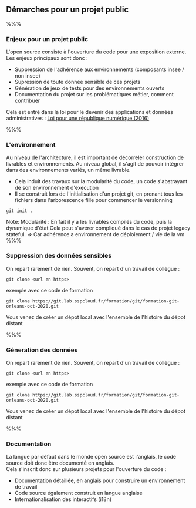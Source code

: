 <!-- .slide: data-background-image="images/submarine.svg" data-background-size="600px" class="chapter" -->

## Démarches pour un projet public

%%%

<!-- .slide: data-background-image="images/submarine.svg" data-background-size="600px" class="slide" -->
### Enjeux pour un projet public
L'open source consiste à l'ouverture du code pour une exposition externe. Les enjeux principaux sont donc : 
- Suppression de l'adhérence aux environnements (composants insee / non insee)
- Supression de toute donnée sensible de ces projets
- Génération de jeux de tests pour des environnements ouverts
- Documentation du projet sur les problématiques métier, comment contribuer

Cela est entré dans la loi pour le devenir des applications et données administratives : <a href="https://www.legifrance.gouv.fr/jorf/id/JORFTEXT000033202746/">Loi pour une république numérique (2016)</a>

%%%

<!-- .slide: data-background-image="images/submarine.svg" data-background-size="600px" class="slide" -->
### L'environnement
Au niveau de l'architecture, il est important de décorreler construction de livrables et environnements. Au niveau global, il s'agit de pouvoir intégrer dans des environnements variés, un même livrable.
- Cela induit des travaux sur la modularité du code, un code s'abstrayant de son environnement d'execution
- Il se construit lors de l'initialisation d'un projet git, en prenant tous les fichiers dans l'arborescence fille pour commencer le versionning
```
git init .
```

Note:
Modularité : En fait il y a les livrables compilés du code, puis la dynamique d'état 
Cela peut s'avérer compliqué dans le cas de projet legacy stateful.  => Car adhérence a environnement de déploiement / vie de la vm
%%%
<!-- .slide: data-background-image="images/submarine.svg" data-background-size="600px" class="slide" -->
### Suppression des données sensibles

On repart rarement de rien. Souvent, on repart d'un travail de collègue :

~~~~
git clone <url en https>
~~~~
exemple avec ce code de formation

~~~
git clone https://git.lab.sspcloud.fr/formation/git/formation-git-orleans-oct-2020.git
~~~

Vous venez de créer un dépot local avec l'ensemble de l'histoire du dépot distant

%%%
<!-- .slide: data-background-image="images/submarine.svg" data-background-size="600px" class="slide" -->
### Géneration des données 

On repart rarement de rien. Souvent, on repart d'un travail de collègue :

~~~~
git clone <url en https>
~~~~
exemple avec ce code de formation

~~~
git clone https://git.lab.sspcloud.fr/formation/git/formation-git-orleans-oct-2020.git
~~~

Vous venez de créer un dépot local avec l'ensemble de l'histoire du dépot distant

%%%
<!-- .slide: data-background-image="images/submarine.svg" data-background-size="600px" class="slide" -->
### Documentation
La langue par défaut dans le monde open source est l'anglais, le code source doit donc être documenté en anglais. <br/>
Cela s'inscrit donc sur plusieurs projets pour l'ouverture du code :
- Documentation détaillée, en anglais pour construire un environnement de travail
- Code source également construit en langue anglaise
- Internationalisation des interactifs (i18n)